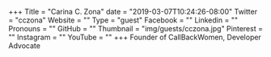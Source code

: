 +++
Title = "Carina C. Zona"
date = "2019-03-07T10:24:26-08:00"
Twitter = "cczona"
Website = ""
Type = "guest"
Facebook = ""
Linkedin = ""
Pronouns = ""
GitHub = ""
Thumbnail = "img/guests/cczona.jpg"
Pinterest = ""
Instagram = ""
YouTube = ""
+++
Founder of CallBackWomen, Developer Advocate
